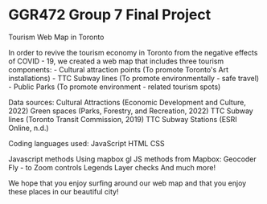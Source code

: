 # GGR472 Group 7 Final Project 

Tourism Web Map in Toronto 

In order to revive the tourism economy in Toronto from the negative effects of COVID - 19, we created a web map that includes three tourism components: 
    - Cultural attraction points (To promote Toronto's Art installations)
    - TTC Subway lines (To promote environmentally - safe travel)
    - Public Parks (To promote environment - related tourism spots)

Data sources: 
    Cultural Attractions (Economic Development and Culture, 2022)
    Green spaces (Parks, Forestry, and Recreation, 2022)
    TTC Subway lines (Toronto Transit Commission, 2019)
    TTC Subway Stations (ESRI Online, n.d.)

Coding languages used:
    JavaScript 
    HTML 
    CSS 

Javascript methods 
    Using mapbox gl JS methods from Mapbox: 
    Geocoder 
    Fly - to 
    Zoom controls 
    Legends 
    Layer checks 
    And much more! 


We hope that you enjoy surfing around our web map and that you enjoy these places in our beautiful city! 